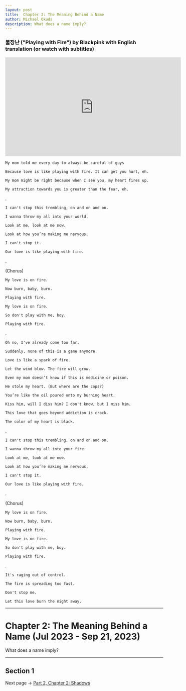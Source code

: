 ```yaml
---
layout: post
title:  Chapter 2: The Meaning Behind a Name
author: Michael Okuda
description: What does a name imply?
---
```

### 불장난 ("Playing with Fire") by Blackpink with English translation (or watch with subtitles)

<center><iframe width="560" height="315" src="https://youtu.be/9pdj4iJD08s" title="YouTube video player" frameborder="0" allow="accelerometer; autoplay; clipboard-write; encrypted-media; gyroscope; picture-in-picture; web-share" allowfullscreen></iframe></center>

```My mom told me every day to always be careful of guys```

```Because love is like playing with fire. It can get you hurt, eh.```

```My mom might be right because when I see you, my heart fires up.```

```My attraction towards you is greater than the fear, eh.```

.

```I can't stop this trembling, on and on and on.```

```I wanna throw my all into your world.```

```Look at me, look at me now.```

```Look at how you’re making me nervous.```

```I can't stop it.```

```Our love is like playing with fire.```

.

(Chorus)

```My love is on fire.```

```Now burn, baby, burn.```

```Playing with fire.```

```My love is on fire.```

```So don't play with me, boy.```

```Playing with fire.```

.

```Oh no, I've already come too far.```

```Suddenly, none of this is a game anymore.```

```Love is like a spark of fire.```

```Let the wind blow. The fire will grow.```

```Even my mom doesn’t know if this is medicine or poison.```

```He stole my heart. (But where are the cops?)```

```You’re like the oil poured onto my burning heart.```

```Kiss him, will I diss him? I don't know, but I miss him.```

```This love that goes beyond addiction is crack.```

```The color of my heart is black.```

.

```I can't stop this trembling, on and on and on.```

```I wanna throw my all into your fire.```

```Look at me, look at me now.```

```Look at how you’re making me nervous.```

```I can't stop it.```

```Our love is like playing with fire.```

.

(Chorus)

```My love is on fire.```

```Now burn, baby, burn.```

```Playing with fire.```

```My love is on fire.```

```So don't play with me, boy.```

```Playing with fire.```

.

```It's raging out of control.```

```The fire is spreading too fast.```

```Don't stop me.```

```Let this love burn the night away.```

---


# Chapter 2: The Meaning Behind a Name (Jul 2023 - Sep 21, 2023)

What does a name imply?

---

## Section 1

Next page -> [Part 2, Chapter 2: Shadows](https://mokuda2.github.io/junioryearreflection/2023/04/06/Shadows.html)